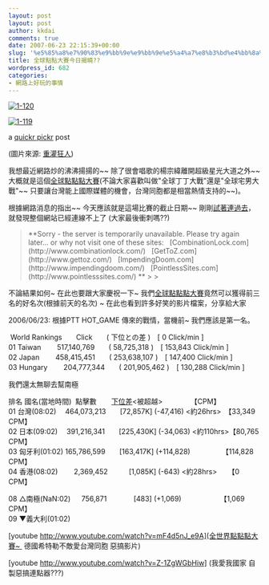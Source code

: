 ```yaml
---
layout: post
layout: post
author: kkdai
comments: true
date: 2007-06-23 22:15:39+00:00
slug: '%e5%85%a8%e7%90%83%e9%bb%9e%e9%bb%9e%e5%a4%a7%e8%b3%bd%e4%bb%8a%e6%97%a5%e6%8f%ad%e6%9b%89'
title: 全球點點大賽今日揭曉??
wordpress_id: 682
categories:
- 網路上好玩的事情
---
```


  


[![1-120](http://farm2.static.flickr.com/1061/596730136_5bce876aa9.jpg)](http://www.flickr.com/photos/evanlin/596730136/)  


[![1-119](http://farm2.static.flickr.com/1351/596505125_b4d273a9c0.jpg)](http://www.flickr.com/photos/evanlin/596505125/)  


  


a [quickr pickr](http://quickrpickr.com/) post

  
(圖片來源: [重灌狂人](http://briian.com/?p=1808))

我想最近網路炒的沸沸揚揚的~~ 除了很會唱歌的楊宗緯離開超級星光大道之外~~ 大概就是這個[全球點點點大賽](http://www.clickclickclick.com/)(不論大家喜歡叫做"全球丁丁大戰"還是"全球宅男大戰"~~ 只要讓台灣能上國際媒體的機會，台灣同胞都是相當熱情支持的~~)。

根據網路消息的指出~~ 今天應該就是這場比賽的截止日期~~ 剛剛[試著連過去](http://www.clickclickclick.com/)， 就發現整個網站已經連線不上了 (大家最後衝刺嗎??)

<blockquote>**Sorry - the server is temporarily unavailable.  
Please try again later... or why not visit one of these sites:  
   
[CombinationLock.com](http://www.combinationlock.com/)   [GetToZ.com](http://www.gettoz.com/)   [ImpendingDoom.com](http://www.impendingdoom.com/)   [PointlessSites.com](http://www.pointlesssites.com/) **
> 
> </blockquote>

不論結果如何~ 在此也要跟大家慶祝一下~ 我們[全球點點點大賽](http://www.clickclickclick.com/)竟然可以獲得前三名的好名次(根據前天的名次) ~ 在此也看到許多好笑的影片檔案，分享給大家

2006/06/23: 根據PTT HOT_GAME 傳來的戰情，當機前~ 我們應該是第一名。

 World Rankings　　Click　　( 下位との差 )　[ 0 Click/min ]  
01 Taiwan 　　517,140,769　　( 58,725,318 )　[ 153,843 Click/min ]  
02 Japan 　　458,415,451　　( 253,638,107 )　[ 147,400 Click/min ]  
03 Hungary 　　204,777,344　　( 201,905,462 )　[ 130,288 Click/min ]  


我們還太無聊去幫南極

排名 國名(當地時間)  點擊數　    [下位差](CPM差)<被超越>　　       【CPM】　  
01 台灣(08:02)　 464,073,213　　[72,857K] (-47,416) <約26hrs>　【33,349 CPM】  
02 日本(09:02)　 391,216,341　　[225,430K] (-34,063) <約110hrs>【80,765 CPM】  
03 匈牙利(01:02) 165,786,599　　[163,417K] (+114,828)　　　　　【114,828 CPM】  
04 香港(08:02)　　 2,369,452　　　[1,085K] (-643) <約28hrs>　  【0 CPM】

08 △南極(NaN:02)　  756,871　　　   [483] (+1,069)　　　　　　【1,069 CPM】  
09 ▼義大利(01:02)　   


[youtube http://www.youtube.com/watch?v=mF4d5nJ_e9A](全世界點點點大賽~  德國希特勒不敵愛台灣同胞 惡搞影片)

[youtube http://www.youtube.com/watch?v=Z-1ZgWGbHiw] (我愛我國家 自製惡搞連點器???)  

